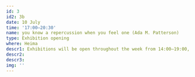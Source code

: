 ```yaml
---
id: 3
id2: 3b
date: 10 July
time: '17:00–20:30'
name: you know a repercussion when you feel one (Ada M. Patterson)
type: Exhibition opening
where: Heima
descr1: Exhibitions will be open throughout the week from 14:00–19:00, Monday to Saturday.
descr2: 
descr3: 
img: ''
---
```

